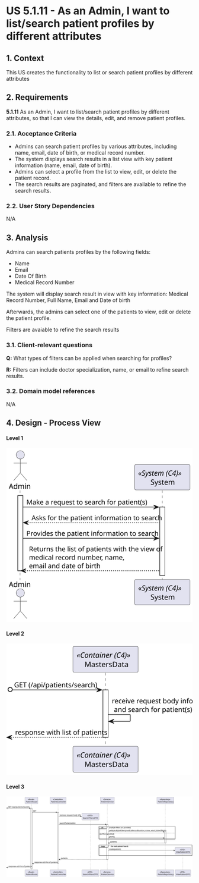 # US 5.1.11 - As an Admin, I want to list/search patient profiles by different attributes

## 1. Context

This US creates the functionality to list or search patient profiles by different attributes

## 2. Requirements

**5.1.11** As an Admin, I want to list/search patient profiles by different attributes, so that I can view the details, edit, and remove patient profiles.

### 2.1. Acceptance Criteria

- Admins can search patient profiles by various attributes, including name, email, date of birth, or medical record number.
- The system displays search results in a list view with key patient information (name, email, date of birth).
- Admins can select a profile from the list to view, edit, or delete the patient record.
- The search results are paginated, and filters are available to refine the search results.

### 2.2. User Story Dependencies

N/A

## 3. Analysis

Admins can search patients profiles by the following fields:
- Name
- Email
- Date Of Birth
- Medical Record Number

The system will display search result in view with key information: Medical Record Number, Full Name, Email and Date of birth

Afterwards, the admins can select one of the patients to view, edit or delete the patient profile.

Filters are avaiable to refine the search results

### 3.1. Client-relevant questions

**Q:** What types of filters can be applied when searching for profiles?

**R:** Filters can include doctor specialization, name, or email to refine search results.

### 3.2. Domain model references

N/A

## 4. Design - Process View

#### Level 1
![Process View - Level 1](L1/Process_View.svg)

#### Level 2
![Process View - Level 2](L2/Process_View.svg)

#### Level 3
![Process View - Level 3](L3/Process_View.svg)